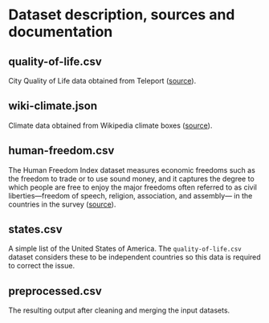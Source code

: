 # Dataset description, sources and documentation

## quality-of-life.csv

City Quality of Life data obtained from Teleport ([source](https://www.kaggle.com/datasets/orhankaramancode/city-quality-of-life-dataset)).

## wiki-climate.json

Climate data obtained from Wikipedia climate boxes ([source](https://www.kaggle.com/datasets/brankokokanovic/wiki-climate)).

## human-freedom.csv

The Human Freedom Index dataset measures economic freedoms such as the freedom to trade or to use sound money, and it captures the degree to which people are free to enjoy the major freedoms often referred to as civil liberties—freedom of speech, religion, association, and assembly— in the countries in the survey ([source](https://www.kaggle.com/datasets/gsutters/the-human-freedom-index?select=hfi_cc_2022.csv)).

## states.csv

A simple list of the United States of America. The `quality-of-life.csv` dataset considers these to be independent countries so this data is required to correct the issue.

## preprocessed.csv

The resulting output after cleaning and merging the input datasets.
